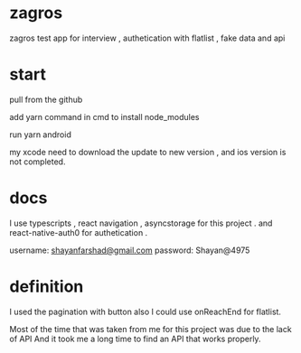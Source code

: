 # zagros
zagros test app for interview , authetication with flatlist , fake data and api 


# start

pull from the github 

add yarn command in cmd to install node_modules 

run yarn android 

my xcode need to download the update to new version , and ios version is not completed. 

# docs

I use typescripts , react navigation , asyncstorage for this project .
and react-native-auth0 for authetication .

username: shayanfarshad@gmail.com
password: Shayan@4975

# definition 

I used the pagination with button also I could use onReachEnd for flatlist. 

Most of the time that was taken from me for this project was due to the lack of API
And it took me a long time to find an API that works properly.
